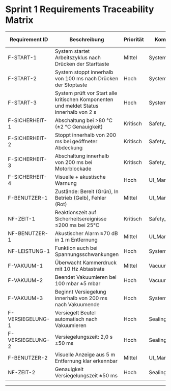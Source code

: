 # Sprint 1 Requirements Traceability Matrix

| Requirement ID | Beschreibung | Priorität | Komponente | Sprint 1 | Begründung |
|---------------|--------------|-----------|------------|----------|------------|
| F-START-1 | System startet Arbeitszyklus nach Drücken der Starttaste | Mittel | System_Manager | ✅ **JA** | Grundfunktionalität |
| F-START-2 | System stoppt innerhalb von 100 ms nach Drücken der Stoptaste | Hoch | System_Manager | ✅ **JA** | Sicherheitsrelevantes Stoppen |
| F-START-3 | System prüft vor Start alle kritischen Komponenten und meldet Status innerhalb von 2 s | Hoch | System_Manager | ✅ **JA** | Vorstart-Sicherheitsprüfung |
| F-SICHERHEIT-1 | Abschaltung bei >80 °C (±2 °C Genauigkeit) | Kritisch | Safety_Monitor | ✅ **JA** | Kritische Sicherheitsfunktion |
| F-SICHERHEIT-2 | Stoppt innerhalb von 200 ms bei geöffneter Abdeckung | Kritisch | Safety_Monitor | ✅ **JA** | Kritische Sicherheitsfunktion |
| F-SICHERHEIT-3 | Abschaltung innerhalb von 200 ms bei Motorblockade | Kritisch | Safety_Monitor | ✅ **JA** | Kritische Sicherheitsfunktion |
| F-SICHERHEIT-4 | Visuelle + akustische Warnung | Hoch | UI_Manager | ✅ **JA** | Sicherheitsfeedback |
| F-BENUTZER-1 | Zustände: Bereit (Grün), In Betrieb (Gelb), Fehler (Rot) | Mittel | UI_Manager | ✅ **JA** | Grundstatus-Anzeige |
| NF-ZEIT-1 | Reaktionszeit auf Sicherheitsereignisse ≤200 ms bei 25°C | Kritisch | Safety_Monitor | ✅ **JA** | Zeitkritisches Safety |
| NF-BENUTZER-1 | Akustischer Alarm ≥70 dB in 1 m Entfernung | Mittel | UI_Manager | ✅ **JA** | Sicherheitsalarm |
| NF-LEISTUNG-1 | Funktion auch bei Spannungsschwankungen | Hoch | System_Manager | ✅ **JA** | Robustheitsanforderung |
| F-VAKUUM-1 | Überwacht Kammerdruck mit 10 Hz Abtastrate | Mittel | Vacuum_Manager | ❌ **NEIN** | Nach Safety in Sprint 2 |
| F-VAKUUM-2 | Beendet Vakuumieren bei 100 mbar ±5 mbar | Hoch | Vacuum_Manager | ❌ **NEIN** | Nach Safety in Sprint 2 |
| F-VAKUUM-3 | Beginnt Versiegelung innerhalb von 200 ms nach Vakuumende | Hoch | System_Manager | ❌ **NEIN** | Abhängig von Vakuum |
| F-VERSIEGELUNG-1 | Versiegelt Beutel automatisch nach Vakuumieren | Hoch | Sealing_Manager | ❌ **NEIN** | Abhängig von Vakuum |
| F-VERSIEGELUNG-2 | Versiegelungszeit: 2,0 s ±50 ms | Hoch | Sealing_Manager | ❌ **NEIN** | Abhängig von Vakuum |
| F-BENUTZER-2 | Visuelle Anzeige aus 5 m Entfernung klar erkennbar | Mittel | UI_Manager | ❌ **NEIN** | UI-Optimierung später |
| NF-ZEIT-2 | Genauigkeit Versiegelungszeit ±50 ms | Hoch | Sealing_Manager | ❌ **NEIN** | Abhängig von Sealing |

---

